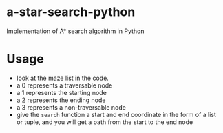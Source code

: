 # a-star-search-python
Implementation of A* search algorithm in Python

# Usage
- look at the maze list in the code.
- a 0 represents a traversable node
- a 1 represents the starting node
- a 2 represents the ending node
- a 3 represents a non-traversable node
- give the `search` function a start and end coordinate in the form of a list or tuple, and you will get a path from the start to the end node
